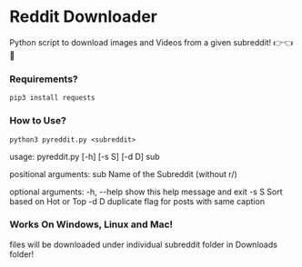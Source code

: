 # Reddit Downloader
Python script to download images and Videos from a given subreddit! :point_right::point_left:🥺

### Requirements?
`pip3 install requests`

### How to Use?

`python3 pyreddit.py <subreddit>`

usage: pyreddit.py [-h] [-s S] [-d D] sub

positional arguments:
  sub         Name of the Subreddit (without r/)

optional arguments:
  -h, --help  show this help message and exit
  -s S        Sort based on Hot or Top
  -d D        duplicate flag for posts with same caption
  
### Works On Windows, Linux and Mac!
files will be downloaded under individual subreddit folder in Downloads folder!
  
  

